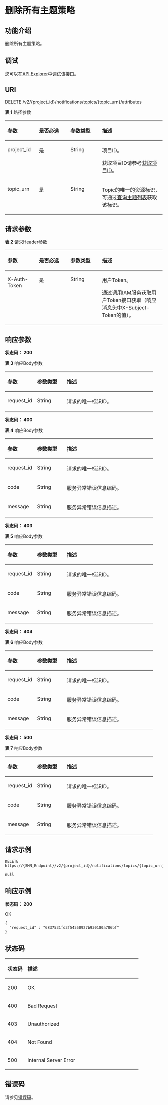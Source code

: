 # 删除所有主题策略<a name="DeleteTopicAttributes"></a>

## 功能介绍<a name="section15602171345210"></a>

删除所有主题策略。

## 调试<a name="section1056114122524"></a>

您可以在[API Explorer](https://apiexplorer.developer.huaweicloud.com/apiexplorer/doc?product=SMN&api=ListTopics)中调试该接口。

## URI<a name="section106031413105214"></a>

DELETE /v2/\{project\_id\}/notifications/topics/\{topic\_urn\}/attributes

**表 1**  路径参数

<a name="table11606151315211"></a>
<table><thead align="left"><tr id="row66050139524"><th class="cellrowborder" valign="top" width="20%" id="mcps1.2.5.1.1"><p id="p66075139521"><a name="p66075139521"></a><a name="p66075139521"></a>参数</p>
</th>
<th class="cellrowborder" valign="top" width="20%" id="mcps1.2.5.1.2"><p id="p760791375219"><a name="p760791375219"></a><a name="p760791375219"></a>是否必选</p>
</th>
<th class="cellrowborder" valign="top" width="20%" id="mcps1.2.5.1.3"><p id="p126089134529"><a name="p126089134529"></a><a name="p126089134529"></a>参数类型</p>
</th>
<th class="cellrowborder" valign="top" width="40%" id="mcps1.2.5.1.4"><p id="p1060817131526"><a name="p1060817131526"></a><a name="p1060817131526"></a>描述</p>
</th>
</tr>
</thead>
<tbody><tr id="row1360521316526"><td class="cellrowborder" valign="top" width="20%" headers="mcps1.2.5.1.1 "><p id="p196106135529"><a name="p196106135529"></a><a name="p196106135529"></a>project_id</p>
</td>
<td class="cellrowborder" valign="top" width="20%" headers="mcps1.2.5.1.2 "><p id="p36113132529"><a name="p36113132529"></a><a name="p36113132529"></a>是</p>
</td>
<td class="cellrowborder" valign="top" width="20%" headers="mcps1.2.5.1.3 "><p id="p11611413105210"><a name="p11611413105210"></a><a name="p11611413105210"></a>String</p>
</td>
<td class="cellrowborder" valign="top" width="40%" headers="mcps1.2.5.1.4 "><p id="p14611161375210"><a name="p14611161375210"></a><a name="p14611161375210"></a>项目ID。</p>
<p id="p4568812165217"><a name="p4568812165217"></a><a name="p4568812165217"></a>获取项目ID请参考<a href="获取项目ID.md">获取项目ID</a>。</p>
</td>
</tr>
<tr id="row160501314526"><td class="cellrowborder" valign="top" width="20%" headers="mcps1.2.5.1.1 "><p id="p261281335212"><a name="p261281335212"></a><a name="p261281335212"></a>topic_urn</p>
</td>
<td class="cellrowborder" valign="top" width="20%" headers="mcps1.2.5.1.2 "><p id="p1861291395216"><a name="p1861291395216"></a><a name="p1861291395216"></a>是</p>
</td>
<td class="cellrowborder" valign="top" width="20%" headers="mcps1.2.5.1.3 "><p id="p1961341335213"><a name="p1961341335213"></a><a name="p1961341335213"></a>String</p>
</td>
<td class="cellrowborder" valign="top" width="40%" headers="mcps1.2.5.1.4 "><p id="p5768161217528"><a name="p5768161217528"></a><a name="p5768161217528"></a>Topic的唯一的资源标识，可通过<a href="查询主题列表.md">查询主题列表</a>获取该标识。</p>
</td>
</tr>
</tbody>
</table>

## 请求参数<a name="section136141138527"></a>

**表 2**  请求Header参数

<a name="HeaderParameter"></a>
<table><thead align="left"><tr id="row14615513135218"><th class="cellrowborder" valign="top" width="20%" id="mcps1.2.5.1.1"><p id="p17616181319521"><a name="p17616181319521"></a><a name="p17616181319521"></a>参数</p>
</th>
<th class="cellrowborder" valign="top" width="20%" id="mcps1.2.5.1.2"><p id="p176188136525"><a name="p176188136525"></a><a name="p176188136525"></a>是否必选</p>
</th>
<th class="cellrowborder" valign="top" width="20%" id="mcps1.2.5.1.3"><p id="p1361918135526"><a name="p1361918135526"></a><a name="p1361918135526"></a>参数类型</p>
</th>
<th class="cellrowborder" valign="top" width="40%" id="mcps1.2.5.1.4"><p id="p5619151375213"><a name="p5619151375213"></a><a name="p5619151375213"></a>描述</p>
</th>
</tr>
</thead>
<tbody><tr id="row13615171335217"><td class="cellrowborder" valign="top" width="20%" headers="mcps1.2.5.1.1 "><p id="p5619513195214"><a name="p5619513195214"></a><a name="p5619513195214"></a>X-Auth-Token</p>
</td>
<td class="cellrowborder" valign="top" width="20%" headers="mcps1.2.5.1.2 "><p id="p1062115134521"><a name="p1062115134521"></a><a name="p1062115134521"></a>是</p>
</td>
<td class="cellrowborder" valign="top" width="20%" headers="mcps1.2.5.1.3 "><p id="p8621161311520"><a name="p8621161311520"></a><a name="p8621161311520"></a>String</p>
</td>
<td class="cellrowborder" valign="top" width="40%" headers="mcps1.2.5.1.4 "><p id="p7622113105220"><a name="p7622113105220"></a><a name="p7622113105220"></a>用户Token。</p>
<p id="p1662251311521"><a name="p1662251311521"></a><a name="p1662251311521"></a>通过调用IAM服务获取用户Token接口获取（响应消息头中X-Subject-Token的值）。</p>
</td>
</tr>
</tbody>
</table>

## 响应参数<a name="section11623181310527"></a>

**状态码： 200**

**表 3**  响应Body参数

<a name="responseParameter"></a>
<table><thead align="left"><tr id="row86241013125217"><th class="cellrowborder" valign="top" width="20%" id="mcps1.2.4.1.1"><p id="p1362516133529"><a name="p1362516133529"></a><a name="p1362516133529"></a>参数</p>
</th>
<th class="cellrowborder" valign="top" width="20%" id="mcps1.2.4.1.2"><p id="p1625613125211"><a name="p1625613125211"></a><a name="p1625613125211"></a>参数类型</p>
</th>
<th class="cellrowborder" valign="top" width="60%" id="mcps1.2.4.1.3"><p id="p1626151315525"><a name="p1626151315525"></a><a name="p1626151315525"></a>描述</p>
</th>
</tr>
</thead>
<tbody><tr id="row15624313155215"><td class="cellrowborder" valign="top" width="20%" headers="mcps1.2.4.1.1 "><p id="p156278139524"><a name="p156278139524"></a><a name="p156278139524"></a>request_id</p>
</td>
<td class="cellrowborder" valign="top" width="20%" headers="mcps1.2.4.1.2 "><p id="p7627161310526"><a name="p7627161310526"></a><a name="p7627161310526"></a>String</p>
</td>
<td class="cellrowborder" valign="top" width="60%" headers="mcps1.2.4.1.3 "><p id="p562811130524"><a name="p562811130524"></a><a name="p562811130524"></a>请求的唯一标识ID。</p>
</td>
</tr>
</tbody>
</table>

**状态码： 400**

**表 4**  响应Body参数

<a name="table762912136522"></a>
<table><thead align="left"><tr id="row86301813115217"><th class="cellrowborder" valign="top" width="20%" id="mcps1.2.4.1.1"><p id="p46317136529"><a name="p46317136529"></a><a name="p46317136529"></a>参数</p>
</th>
<th class="cellrowborder" valign="top" width="20%" id="mcps1.2.4.1.2"><p id="p963117132522"><a name="p963117132522"></a><a name="p963117132522"></a>参数类型</p>
</th>
<th class="cellrowborder" valign="top" width="60%" id="mcps1.2.4.1.3"><p id="p17632201316525"><a name="p17632201316525"></a><a name="p17632201316525"></a>描述</p>
</th>
</tr>
</thead>
<tbody><tr id="row19630713125217"><td class="cellrowborder" valign="top" width="20%" headers="mcps1.2.4.1.1 "><p id="p56320135525"><a name="p56320135525"></a><a name="p56320135525"></a>request_id</p>
</td>
<td class="cellrowborder" valign="top" width="20%" headers="mcps1.2.4.1.2 "><p id="p106321413105212"><a name="p106321413105212"></a><a name="p106321413105212"></a>String</p>
</td>
<td class="cellrowborder" valign="top" width="60%" headers="mcps1.2.4.1.3 "><p id="p1163313139523"><a name="p1163313139523"></a><a name="p1163313139523"></a>请求的唯一标识ID。</p>
</td>
</tr>
<tr id="row10630613165220"><td class="cellrowborder" valign="top" width="20%" headers="mcps1.2.4.1.1 "><p id="p17634913175216"><a name="p17634913175216"></a><a name="p17634913175216"></a>code</p>
</td>
<td class="cellrowborder" valign="top" width="20%" headers="mcps1.2.4.1.2 "><p id="p19635171313529"><a name="p19635171313529"></a><a name="p19635171313529"></a>String</p>
</td>
<td class="cellrowborder" valign="top" width="60%" headers="mcps1.2.4.1.3 "><p id="p17635181320521"><a name="p17635181320521"></a><a name="p17635181320521"></a>服务异常错误信息编码。</p>
</td>
</tr>
<tr id="row126302136524"><td class="cellrowborder" valign="top" width="20%" headers="mcps1.2.4.1.1 "><p id="p16635171315210"><a name="p16635171315210"></a><a name="p16635171315210"></a>message</p>
</td>
<td class="cellrowborder" valign="top" width="20%" headers="mcps1.2.4.1.2 "><p id="p176361513125217"><a name="p176361513125217"></a><a name="p176361513125217"></a>String</p>
</td>
<td class="cellrowborder" valign="top" width="60%" headers="mcps1.2.4.1.3 "><p id="p5636313165213"><a name="p5636313165213"></a><a name="p5636313165213"></a>服务异常错误信息描述。</p>
</td>
</tr>
</tbody>
</table>

**状态码： 403**

**表 5**  响应Body参数

<a name="table1563721395215"></a>
<table><thead align="left"><tr id="row1263711311521"><th class="cellrowborder" valign="top" width="20%" id="mcps1.2.4.1.1"><p id="p4638513125217"><a name="p4638513125217"></a><a name="p4638513125217"></a>参数</p>
</th>
<th class="cellrowborder" valign="top" width="20%" id="mcps1.2.4.1.2"><p id="p7639181312522"><a name="p7639181312522"></a><a name="p7639181312522"></a>参数类型</p>
</th>
<th class="cellrowborder" valign="top" width="60%" id="mcps1.2.4.1.3"><p id="p1263915137526"><a name="p1263915137526"></a><a name="p1263915137526"></a>描述</p>
</th>
</tr>
</thead>
<tbody><tr id="row36371913155220"><td class="cellrowborder" valign="top" width="20%" headers="mcps1.2.4.1.1 "><p id="p156411139522"><a name="p156411139522"></a><a name="p156411139522"></a>request_id</p>
</td>
<td class="cellrowborder" valign="top" width="20%" headers="mcps1.2.4.1.2 "><p id="p166421913105211"><a name="p166421913105211"></a><a name="p166421913105211"></a>String</p>
</td>
<td class="cellrowborder" valign="top" width="60%" headers="mcps1.2.4.1.3 "><p id="p1864215133522"><a name="p1864215133522"></a><a name="p1864215133522"></a>请求的唯一标识ID。</p>
</td>
</tr>
<tr id="row76371513175220"><td class="cellrowborder" valign="top" width="20%" headers="mcps1.2.4.1.1 "><p id="p864351316522"><a name="p864351316522"></a><a name="p864351316522"></a>code</p>
</td>
<td class="cellrowborder" valign="top" width="20%" headers="mcps1.2.4.1.2 "><p id="p3643513165219"><a name="p3643513165219"></a><a name="p3643513165219"></a>String</p>
</td>
<td class="cellrowborder" valign="top" width="60%" headers="mcps1.2.4.1.3 "><p id="p1664310138529"><a name="p1664310138529"></a><a name="p1664310138529"></a>服务异常错误信息编码。</p>
</td>
</tr>
<tr id="row1263719131526"><td class="cellrowborder" valign="top" width="20%" headers="mcps1.2.4.1.1 "><p id="p86442134520"><a name="p86442134520"></a><a name="p86442134520"></a>message</p>
</td>
<td class="cellrowborder" valign="top" width="20%" headers="mcps1.2.4.1.2 "><p id="p13644413125211"><a name="p13644413125211"></a><a name="p13644413125211"></a>String</p>
</td>
<td class="cellrowborder" valign="top" width="60%" headers="mcps1.2.4.1.3 "><p id="p14645171315522"><a name="p14645171315522"></a><a name="p14645171315522"></a>服务异常错误信息描述。</p>
</td>
</tr>
</tbody>
</table>

**状态码： 404**

**表 6**  响应Body参数

<a name="table1464671310525"></a>
<table><thead align="left"><tr id="row1964681311528"><th class="cellrowborder" valign="top" width="20%" id="mcps1.2.4.1.1"><p id="p16671113205219"><a name="p16671113205219"></a><a name="p16671113205219"></a>参数</p>
</th>
<th class="cellrowborder" valign="top" width="20%" id="mcps1.2.4.1.2"><p id="p2668413135214"><a name="p2668413135214"></a><a name="p2668413135214"></a>参数类型</p>
</th>
<th class="cellrowborder" valign="top" width="60%" id="mcps1.2.4.1.3"><p id="p116681413155214"><a name="p116681413155214"></a><a name="p116681413155214"></a>描述</p>
</th>
</tr>
</thead>
<tbody><tr id="row15647713105219"><td class="cellrowborder" valign="top" width="20%" headers="mcps1.2.4.1.1 "><p id="p1066815139521"><a name="p1066815139521"></a><a name="p1066815139521"></a>request_id</p>
</td>
<td class="cellrowborder" valign="top" width="20%" headers="mcps1.2.4.1.2 "><p id="p1967151345215"><a name="p1967151345215"></a><a name="p1967151345215"></a>String</p>
</td>
<td class="cellrowborder" valign="top" width="60%" headers="mcps1.2.4.1.3 "><p id="p8676613175213"><a name="p8676613175213"></a><a name="p8676613175213"></a>请求的唯一标识ID。</p>
</td>
</tr>
<tr id="row1164751395214"><td class="cellrowborder" valign="top" width="20%" headers="mcps1.2.4.1.1 "><p id="p16677131320525"><a name="p16677131320525"></a><a name="p16677131320525"></a>code</p>
</td>
<td class="cellrowborder" valign="top" width="20%" headers="mcps1.2.4.1.2 "><p id="p17677513155217"><a name="p17677513155217"></a><a name="p17677513155217"></a>String</p>
</td>
<td class="cellrowborder" valign="top" width="60%" headers="mcps1.2.4.1.3 "><p id="p9678151317521"><a name="p9678151317521"></a><a name="p9678151317521"></a>服务异常错误信息编码。</p>
</td>
</tr>
<tr id="row164710138525"><td class="cellrowborder" valign="top" width="20%" headers="mcps1.2.4.1.1 "><p id="p1679613165213"><a name="p1679613165213"></a><a name="p1679613165213"></a>message</p>
</td>
<td class="cellrowborder" valign="top" width="20%" headers="mcps1.2.4.1.2 "><p id="p1767991335212"><a name="p1767991335212"></a><a name="p1767991335212"></a>String</p>
</td>
<td class="cellrowborder" valign="top" width="60%" headers="mcps1.2.4.1.3 "><p id="p196791113165210"><a name="p196791113165210"></a><a name="p196791113165210"></a>服务异常错误信息描述。</p>
</td>
</tr>
</tbody>
</table>

**状态码： 500**

**表 7**  响应Body参数

<a name="table56801113165211"></a>
<table><thead align="left"><tr id="row13682101335211"><th class="cellrowborder" valign="top" width="20%" id="mcps1.2.4.1.1"><p id="p176838139526"><a name="p176838139526"></a><a name="p176838139526"></a>参数</p>
</th>
<th class="cellrowborder" valign="top" width="20%" id="mcps1.2.4.1.2"><p id="p1168318132527"><a name="p1168318132527"></a><a name="p1168318132527"></a>参数类型</p>
</th>
<th class="cellrowborder" valign="top" width="60%" id="mcps1.2.4.1.3"><p id="p176842132525"><a name="p176842132525"></a><a name="p176842132525"></a>描述</p>
</th>
</tr>
</thead>
<tbody><tr id="row20682131313526"><td class="cellrowborder" valign="top" width="20%" headers="mcps1.2.4.1.1 "><p id="p168461318525"><a name="p168461318525"></a><a name="p168461318525"></a>request_id</p>
</td>
<td class="cellrowborder" valign="top" width="20%" headers="mcps1.2.4.1.2 "><p id="p968511138528"><a name="p968511138528"></a><a name="p968511138528"></a>String</p>
</td>
<td class="cellrowborder" valign="top" width="60%" headers="mcps1.2.4.1.3 "><p id="p168501305210"><a name="p168501305210"></a><a name="p168501305210"></a>请求的唯一标识ID。</p>
</td>
</tr>
<tr id="row5682181345211"><td class="cellrowborder" valign="top" width="20%" headers="mcps1.2.4.1.1 "><p id="p468518134526"><a name="p468518134526"></a><a name="p468518134526"></a>code</p>
</td>
<td class="cellrowborder" valign="top" width="20%" headers="mcps1.2.4.1.2 "><p id="p468621314526"><a name="p468621314526"></a><a name="p468621314526"></a>String</p>
</td>
<td class="cellrowborder" valign="top" width="60%" headers="mcps1.2.4.1.3 "><p id="p2068671335220"><a name="p2068671335220"></a><a name="p2068671335220"></a>服务异常错误信息编码。</p>
</td>
</tr>
<tr id="row146821013195211"><td class="cellrowborder" valign="top" width="20%" headers="mcps1.2.4.1.1 "><p id="p1468641315211"><a name="p1468641315211"></a><a name="p1468641315211"></a>message</p>
</td>
<td class="cellrowborder" valign="top" width="20%" headers="mcps1.2.4.1.2 "><p id="p12687913105215"><a name="p12687913105215"></a><a name="p12687913105215"></a>String</p>
</td>
<td class="cellrowborder" valign="top" width="60%" headers="mcps1.2.4.1.3 "><p id="p17687213125211"><a name="p17687213125211"></a><a name="p17687213125211"></a>服务异常错误信息描述。</p>
</td>
</tr>
</tbody>
</table>

## 请求示例<a name="section2687191313528"></a>

```
DELETE https://{SMN_Endpoint}/v2/{project_id}/notifications/topics/{topic_urn}/attributes 

null
```

## 响应示例<a name="section968915137522"></a>

**状态码： 200**

OK

```
{
  "request_id" : "6837531fd3f54550927b930180a706bf"
}
```

## 状态码<a name="section10691113125217"></a>

<a name="status_code"></a>
<table><thead align="left"><tr id="row9692131320527"><th class="cellrowborder" valign="top" width="15%" id="mcps1.1.3.1.1"><p id="p15693513195217"><a name="p15693513195217"></a><a name="p15693513195217"></a>状态码</p>
</th>
<th class="cellrowborder" valign="top" width="85%" id="mcps1.1.3.1.2"><p id="p469318138521"><a name="p469318138521"></a><a name="p469318138521"></a>描述</p>
</th>
</tr>
</thead>
<tbody><tr id="row9692181312528"><td class="cellrowborder" valign="top" width="15%" headers="mcps1.1.3.1.1 "><p id="p5693151395218"><a name="p5693151395218"></a><a name="p5693151395218"></a>200</p>
</td>
<td class="cellrowborder" valign="top" width="85%" headers="mcps1.1.3.1.2 "><p id="p86941413205210"><a name="p86941413205210"></a><a name="p86941413205210"></a>OK</p>
</td>
</tr>
<tr id="row46929131528"><td class="cellrowborder" valign="top" width="15%" headers="mcps1.1.3.1.1 "><p id="p13694913165220"><a name="p13694913165220"></a><a name="p13694913165220"></a>400</p>
</td>
<td class="cellrowborder" valign="top" width="85%" headers="mcps1.1.3.1.2 "><p id="p136941313145211"><a name="p136941313145211"></a><a name="p136941313145211"></a>Bad Request</p>
</td>
</tr>
<tr id="row76921813115214"><td class="cellrowborder" valign="top" width="15%" headers="mcps1.1.3.1.1 "><p id="p1669510138528"><a name="p1669510138528"></a><a name="p1669510138528"></a>403</p>
</td>
<td class="cellrowborder" valign="top" width="85%" headers="mcps1.1.3.1.2 "><p id="p1695913145210"><a name="p1695913145210"></a><a name="p1695913145210"></a>Unauthorized</p>
</td>
</tr>
<tr id="row2692513165219"><td class="cellrowborder" valign="top" width="15%" headers="mcps1.1.3.1.1 "><p id="p1769619137525"><a name="p1769619137525"></a><a name="p1769619137525"></a>404</p>
</td>
<td class="cellrowborder" valign="top" width="85%" headers="mcps1.1.3.1.2 "><p id="p369616133524"><a name="p369616133524"></a><a name="p369616133524"></a>Not Found</p>
</td>
</tr>
<tr id="row15692913125215"><td class="cellrowborder" valign="top" width="15%" headers="mcps1.1.3.1.1 "><p id="p76971213185218"><a name="p76971213185218"></a><a name="p76971213185218"></a>500</p>
</td>
<td class="cellrowborder" valign="top" width="85%" headers="mcps1.1.3.1.2 "><p id="p166971913175219"><a name="p166971913175219"></a><a name="p166971913175219"></a>Internal Server Error</p>
</td>
</tr>
</tbody>
</table>

## 错误码<a name="section8697111395210"></a>

请参见[错误码](错误码.md)。

